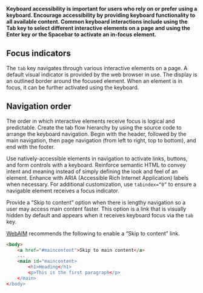 **Keyboard accessibility is important for users who rely on or prefer using a keyboard. Encourage accessibility by providing keyboard functionality to all available content. Common keyboard interactions include using the Tab key to select different interactive elements on a page and using the Enter key or the Spacebar to activate an in-focus element.**

## Focus indicators

The `tab` key navigates through various interactive elements on a page. A default visual indicator is provided by the web browser in use. The display is an outlined border around the focused element. When an element is in focus, it can be further activated using the keyboard.

## Navigation order

The order in which interactive elements receive focus is logical and predictable. Create the tab flow hierarchy by using the source code to arrange the keyboard navigation. Begin with the header, followed by the main navigation, then page navigation (from left to right, top to bottom), and end with the footer.

Use natively-accessible elements in navigation to activate links, buttons, and form controls with a keyboard. Reinforce semantic HTML to convey intent and meaning instead of simply defining the look and feel of an element. Enhance with ARIA (Accessible Rich Internet Application) labels when necessary. For additional customization, use `tabindex=“0”` to ensure a navigable element receives a focus indicator.

Provide a “Skip to content” option when there is lengthy navigation so a user may access main content faster. This option is a link that is visually hidden by default and appears when it receives keyboard focus via the `tab` key.

<a href="http://webaim.org/techniques/skipnav/" target=blank>WebAIM</a> recommends the following to enable a “Skip to content” link.

```html
<body>
    <a href="#maincontent">Skip to main content</a>
    ...
    <main id="maincontent>
        <h1>Heading</h1>
        <p>This is the first paragraph</p>
    </main>
</body>
```
